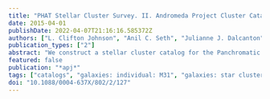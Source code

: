 ```yaml
---
title: "PHAT Stellar Cluster Survey. II. Andromeda Project Cluster Catalog"
date: 2015-04-01
publishDate: 2022-04-07T21:16:16.585372Z
authors: ["L. Clifton Johnson", "Anil C. Seth", "Julianne J. Dalcanton", "Matthew L. Wallace", "Robert J. Simpson", "Chris J. Lintott", "Amit Kapadia", "Evan D. Skillman", "Nelson Caldwell", "Morgan Fouesneau", "Daniel R. Weisz", "Benjamin F. Williams", "Lori C. Beerman", "Dimitrios A. Gouliermis", "Ata Sarajedini"]
publication_types: ["2"]
abstract: "We construct a stellar cluster catalog for the Panchromatic Hubble Andromeda Treasury (PHAT) survey using image classifications collected from the Andromeda Project citizen science website. We identify 2753 clusters and 2270 background galaxies within ensuremath∼0.5 deg$^2$ of PHAT imaging searched, or ensuremath∼400 kpc$^2$ in deprojected area at the distance of the Andromeda Galaxy (M31). These identifications result from 1.82 million classifications of ensuremath∼20,000 individual images (totaling ensuremath∼7 gigapixels) by tens of thousands of volunteers. We show that our crowd-sourced approach, which collects >80 classifications per image, provides a robust, repeatable method of cluster identification. The high spatial resolution Hubble Space Telescope images resolve individual stars in each cluster and are instrumental in the factor of ensuremath∼6 increase in the number of clusters known within the survey footprint. We measure integrated photometry in six filter passbands, ranging from the near-UV to the near-IR. PHAT clusters span a range of ensuremath∼8 magnitudes in F475W (g-band) luminosity, equivalent to ensuremath∼4 decades in cluster mass. We perform catalog completeness analysis using >3000 synthetic cluster simulations to determine robust detection limits and demonstrate that the catalog is 50% complete down to ensuremath∼500 M$_ensuremathødot $ for ages <100 Myr. We include catalogs of clusters, background galaxies, remaining unselected candidates, and synthetic cluster simulations, making all information publicly available to the community. The catalog published here serves as the definitive base data product for PHAT cluster science, providing a census of star clusters in an L$^⋆ $ spiral galaxy with unmatched sensitivity and quality."
featured: false
publication: "*apj*"
tags: ["catalogs", "galaxies: individual: M31", "galaxies: star clusters: general", "Astrophysics - Astrophysics of Galaxies", "Astrophysics - Cosmology and Nongalactic Astrophysics"]
doi: "10.1088/0004-637X/802/2/127"
---
```



